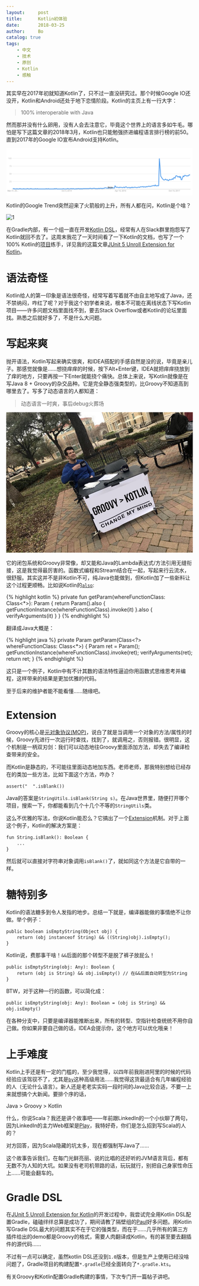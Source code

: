 ```yaml
---
layout:     post
title:      Kotlin初体验
date:       2018-03-25
author:     Bo 
catalog: true
tags:
    - 中文
    - 技术
    - 原创
    - Kotlin
    - 感触
---
```


其实早在2017年初就知道Kotlin了，只不过一直没研究过。那个时候Google IO还没开，Kotlin和Android还处于地下恋情阶段。Kotlin的主页上有一行大字：

> 100% interoperable with Java

然而那并没有什么卵用，没有人会去注意它，毕竟这个世界上的语言多如牛毛。哪怕是写下这篇文章的2018年3月，Kotlin也只能勉强挤进编程语言排行榜的前50。直到2017年的Google IO宣布Android支持Kotlin。

![1](/img/kotlin-trends.png)

Kotlin的Google Trend突然迎来了火箭般的上升，所有人都在问，Kotlin是个啥？

![1](http://img4.tbcdn.cn/L1/461/1/eda2bc5300ee6f7ef80dd715bd8efa81ae7e3736.jpeg)

在Gradle内部，有一个组一直在开发[Kotlin DSL](https://github.com/gradle/kotlin-dsl)，经常有人在Slack群里抱怨写了Kotlin就回不去了。这周末我花了一天时间看了一下Kotlin的文档，也写了一个100% Kotlin的[项目](https://github.com/blindpirate/junit5-unroll-extension)练手，详见我的这篇文章[JUnit 5 Unroll Extension for Kotlin](/2018/03/25/JUnit-5-Unroll-Extension-for-Kotlin)。

# 语法奇怪

Kotlin给人的第一印象是语法很奇怪，经常写着写着就不由自主地写成了Java，还不禁纳闷，咋红了呢？对于我这个初学者来说，根本不可能在离线状态下写Kotlin项目——许多问题文档里面找不到，要去Stack Overflow或者Kotlin的论坛里面找。熟悉之后就好多了，不是什么大问题。

# 写起来爽

抛开语法，Kotlin写起来确实很爽，和IDEA搭配的手感自然是没的说，毕竟是亲儿子。那感觉就像是……想挠痒痒的时候，按下Alt+Enter键，IDEA就把痒痒挠放到了痒的地方，只要再按一下Enter就能挠个痛快。总体上来说，写Kotlin就像是在写Java 8 + Groovy的杂交品种。它是完全静态强类型的，比Groovy不知道高到哪里去了。写多了动态语言的人都知道：

> 动态语言一时爽，事后debug火葬场

![1](/img/groovy-to-kotlin.jpg)

它的闭包系统和Groovy非常像，却又能和Java的Lambda表达式/方法引用无缝衔接，这是我觉得最厉害的。函数式编程和Stream结合在一起，写起来行云流水，很舒服。其实这并不是非Kotlin不可，纯Java也能做到，但Kotlin加了一些新料让这个过程更顺畅。比如说Kotlin的[`also`](https://kotlinlang.org/api/latest/jvm/stdlib/kotlin/also.html):

{% highlight kotlin %}
private fun getParam(whereFunctionClass: Class<*>): Param {
    return Param().also { getFunctionInstance(whereFunctionClass).invoke(it) }.also { verifyArguments(it) }
}
{% endhighlight %}

翻译成Java大概是：

{% highlight java %}
private Param getParam(Class<?> whereFunctionClass: Class<*>) {
    Param ret = Param();
    getFunctionInstance(whereFunctionClass).invoke(ret);
    verifyArguments(ret);
    return ret;
}
{% endhighlight %}

这只是一个例子，Kotlin中有不计其数的语法特性逼迫你用函数式思维思考并编程，这样带来的结果是更加优雅的代码。

至于后来的维护者能不能看懂……随缘吧。

# Extension

Groovy的核心是[元对象协议(MOP)](http://groovy-lang.org/metaprogramming.html)，说白了就是当调用一个对象的方法/属性的时候，Groovy先进行一次运行时查找，找到了，就调用之，否则报错。很明显，这个机制是一柄双刃剑：我们可以动态地往Groovy里面添加方法，却失去了编译检查带来的安全。

而Kotlin是静态的，不可能往里面动态地加东西。老师老师，那我特别想给已经存在的类加一些方法，比如下面这个方法，咋办？


```
assert("  ".isBlank())
```

Java的答案是`StringUtils.isBlank(String s)`。在Java世界里，随便打开哪个项目，搜索一下，你都能看到几个十几个不等的`StringUtils`类。

这么不优雅的写法，你说Kotlin能忍么？它搞出了一个[Extension](https://kotlinlang.org/docs/reference/extensions.html)机制。对于上面这个例子，Kotlin的解决方案是：

```
fun String.isBlank(): Boolean {
    ...
}
```

然后就可以直接对字符串对象调用`isBlank()`了，就如同这个方法是它自带的一样。

# 糖特别多

Kotlin的语法糖多到令人发指的地步。总结一下就是，编译器能做的事情绝不让你做。举个例子：

```
public boolean isEmptyString(Object obj) {
    return (obj instanceof String) && ((String)obj).isEmpty();
}
```

Kotlin说，费那事干啥！`&&`后面的那个转型不是脱了裤子放屁么！

```
public isEmptyString(obj: Any): Boolean {
    return (obj is String) && obj.isEmpty() // 在&&后面自动转型为String
}
```

BTW，对于这种一行的函数，可以简化成：

```
public isEmptyString(obj: Any): Boolean = (obj is String) && obj.isEmpty()
```

在各种分支中，只要是编译器能推断出来，所有的转型、空指针检查统统不用你自己做。你如果非要自己做的话，IDEA会提示你，这个地方可以优化哦亲！

# 上手难度

Kotlin上手还是有一定的门槛的，至少我觉得，以四年前我刚进阿里的时候的代码经验应该驾驭不了，尤其是[`by`](https://kotlinlang.org/docs/reference/delegated-properties.html)这种高级用法……我觉得这货最适合有几年编程经验的人（无论什么语言）。新人还是老老实实码一段时间的Java比较合适，不要一上来就想搞个大新闻。要排个序的话，

Java > Groovy > Kotlin

什么，你说Scala？我还是讲个故事吧——年前跟LinkedIn的一个小伙聊了两句，因为LinkedIn的主力Web框架是[Play](https://www.playframework.com/)，我特好奇，你们是怎么招到写Scala的人的？

对方回答，因为Scala隐藏的坑太多，现在都强制写Java了……

这个故事告诉我们，在每门光鲜亮丽、说的比唱的还好听的JVM语言背后，都有无数不为人知的大坑。如果没有老司机带路的话，玩玩就行，别把自己身家性命压上……可能会翻车的。

# Gradle DSL

在[JUnit 5 Unroll Extension for Kotlin](https://github.com/blindpirate/junit5-unroll-extension)的开发过程中，我尝试完全用Kotlin DSL配置Gradle，磕磕绊绊总算是成功了，期间请教了隔壁组的[Paul](https://github.com/eskatos)好多问题。用Kotlin写Gradle DSL最大的问题其实不在于它的强类型，而在于……几乎所有的第三方插件给出的demo都是Groovy的格式，需要人肉翻译成Kotlin，有的甚至要去翻插件的源代码……

不过有一点可以确定，虽然kotlin DSL还没到`1.0`版本，但是生产上使用已经没啥问题了，Gradle项目的构建配置`*.gradle`已经全面转向了`*.gradle.kts`。

有关Groovy和Kotlin配置Gradle构建的事情，下次专门开一篇帖子讲吧。
